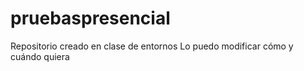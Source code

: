 # pruebaspresencial
Repositorio creado en clase de entornos
Lo puedo modificar cómo y cuándo quiera
